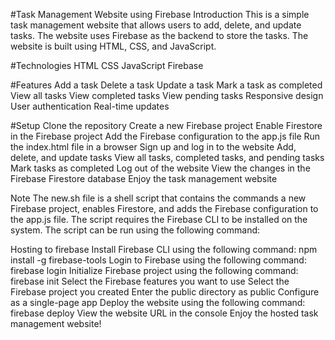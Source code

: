 #Task Management Website using Firebase
Introduction
This is a simple task management website that allows users to add, delete, and update tasks. The website uses Firebase as the backend to store the tasks. The website is built using HTML, CSS, and JavaScript.

#Technologies
HTML
CSS
JavaScript
Firebase

#Features
Add a task
Delete a task
Update a task
Mark a task as completed
View all tasks
View completed tasks
View pending tasks
Responsive design
User authentication
Real-time updates

#Setup
Clone the repository
Create a new Firebase project
Enable Firestore in the Firebase project
Add the Firebase configuration to the app.js file
Run the index.html file in a browser
Sign up and log in to the website
Add, delete, and update tasks
View all tasks, completed tasks, and pending tasks
Mark tasks as completed
Log out of the website
View the changes in the Firebase Firestore database
Enjoy the task management website

Note
The new.sh file is a shell script that contains the commands a new Firebase project, enables Firestore, and adds the Firebase configuration to the app.js file. The script requires the Firebase CLI to be installed on the system. The script can be run using the following command:

Hosting to firebase
Install Firebase CLI using the following command:
npm install -g firebase-tools
Login to Firebase using the following command:
firebase login
Initialize Firebase project using the following command:
firebase init
Select the Firebase features you want to use
Select the Firebase project you created
Enter the public directory as public
Configure as a single-page app
Deploy the website using the following command:
firebase deploy
View the website URL in the console
Enjoy the hosted task management website!
